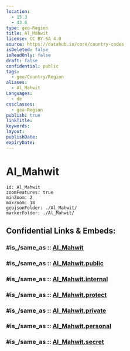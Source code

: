 ```yaml
---
location:
  - 15.3
  - 43.6
type: geo-Region
title: Al_Mahwit
license: CC BY-SA 4.0
source: https://datahub.io/core/country-codes
isDeleted: false
isReadOnly: false
draft: false
confidential: public
tags:
  - geo/Country/Region
aliases:
  - Al_Mahwit
Languages:
  - de
cssclasses:
  - geo-Region
publish: true
linkTitle:
keywords:
layout:
publishDate:
expiryDate:
---
```


# Al_Mahwit

```leaflet
id: Al_Mahwit
zoomFeatures: true 
minZoom: 2 
maxZoom: 18
geojsonFolder: ./Al_Mahwit/
markerFolder: ./Al_Mahwit/
```


## Confidential Links & Embeds: 

### #is_/same_as :: [Al_Mahwit](/_Standards/Earth/Continent/Asia/Asia~West/Yemen~Republic/governorates~Yemen/Al_Mahwit.md) 

### #is_/same_as :: [Al_Mahwit.public](/_public/Earth/Continent/Asia/Asia~West/Yemen~Republic/governorates~Yemen/Al_Mahwit.public.md) 

### #is_/same_as :: [Al_Mahwit.internal](/_internal/Earth/Continent/Asia/Asia~West/Yemen~Republic/governorates~Yemen/Al_Mahwit.internal.md) 

### #is_/same_as :: [Al_Mahwit.protect](/_protect/Earth/Continent/Asia/Asia~West/Yemen~Republic/governorates~Yemen/Al_Mahwit.protect.md) 

### #is_/same_as :: [Al_Mahwit.private](/_private/Earth/Continent/Asia/Asia~West/Yemen~Republic/governorates~Yemen/Al_Mahwit.private.md) 

### #is_/same_as :: [Al_Mahwit.personal](/_personal/Earth/Continent/Asia/Asia~West/Yemen~Republic/governorates~Yemen/Al_Mahwit.personal.md) 

### #is_/same_as :: [Al_Mahwit.secret](/_secret/Earth/Continent/Asia/Asia~West/Yemen~Republic/governorates~Yemen/Al_Mahwit.secret.md)

